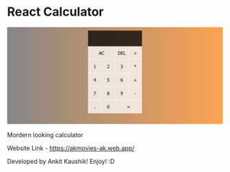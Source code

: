 # React Calculator

![App Screenshot](public/demo.png)

Mordern looking calculator

Website Link - https://akmovies-ak.web.app/

Developed by Ankit Kaushik! Enjoy! :D
